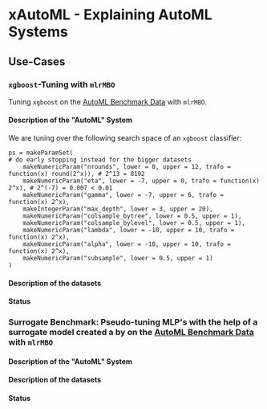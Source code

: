 # xAutoML - Explaining AutoML Systems 

## Use-Cases 

### `xgboost`-Tuning with `mlrMBO`

Tuning `xgboost` on the [AutoML Benchmark Data](https://openml.github.io/automlbenchmark/automl_overview.html) with `mlrMBO`.

#### Description of the "AutoML" System

We are tuning over the following search space of an `xgboost` classifier: 

```
ps = makeParamSet(
# do early stopping instead for the bigger datasets
    makeNumericParam("nrounds", lower = 0, upper = 12, trafo = function(x) round(2^x)), # 2^13 = 8192	
    makeNumericParam("eta", lower = -7, upper = 0, trafo = function(x) 2^x), # 2^(-7) = 0.007 < 0.01
    makeNumericParam("gamma", lower = -7, upper = 6, trafo = function(x) 2^x), 
    makeIntegerParam("max_depth", lower = 3, upper = 20),
    makeNumericParam("colsample_bytree", lower = 0.5, upper = 1),
    makeNumericParam("colsample_bylevel", lower = 0.5, upper = 1),
    makeNumericParam("lambda", lower = -10, upper = 10, trafo = function(x) 2^x),
    makeNumericParam("alpha", lower = -10, upper = 10, trafo = function(x) 2^x),
    makeNumericParam("subsample", lower = 0.5, upper = 1)
)
```

#### Description of the datasets

#### Status 


### Surrogate Benchmark: Pseudo-tuning MLP's with the help of a surrogate model created  a by on the [AutoML Benchmark Data](https://openml.github.io/automlbenchmark/automl_overview.html) with `mlrMBO`

#### Description of the "AutoML" System

#### Description of the datasets

#### Status 
